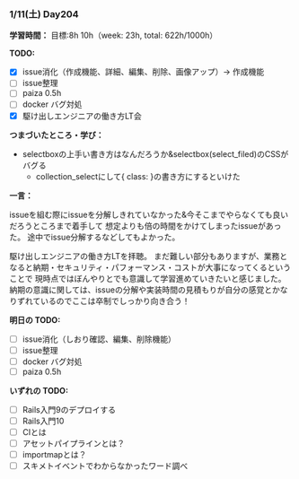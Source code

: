 ### 1/11(土) Day204

**学習時間：**
目標:8h
10h（week: 23h, total: 622h/1000h）

**TODO:**

- [x] issue消化（作成機能、詳細、編集、削除、画像アップ）-> 作成機能
- [ ] issue整理
- [ ] paiza 0.5h
- [ ] docker バグ対処
- [x] 駆け出しエンジニアの働き方LT会

**つまづいたところ・学び：**

- selectboxの上手い書き方はなんだろうか&selectbox(select_filed)のCSSがバグる
  - collection_selectにして{ class: }の書き方にするといけた

**一言：**

issueを組む際にissueを分解しきれていなかった&今そこまでやらなくても良いだろうところまで着手して
想定よりも倍の時間をかけてしまったissueがあった。
途中でissue分解するなどしてもよかった。

駆け出しエンジニアの働き方LTを拝聴。
まだ難しい部分もありますが、業務となると納期・セキュリティ・パフォーマンス・コストが大事になってくるということで
現時点ではぼんやりとでも意識して学習進めていきたいと感じました。
納期の意識に関しては、issueの分解や実装時間の見積もりが自分の感覚とかなりずれているのでここは卒制でしっかり向き合う！


**明日の TODO:**

- [ ] issue消化（しおり確認、編集、削除機能）
- [ ] issue整理
- [ ] docker バグ対処
- [ ] paiza 0.5h

**いずれの TODO:**

- [ ] Rails入門9のデプロイする
- [ ] Rails入門10
- [ ] CIとは
- [ ] アセットパイプラインとは？
- [ ] importmapとは？
- [ ] スキメトイベントでわからなかったワード調べ
